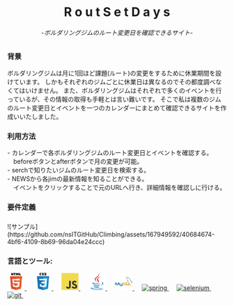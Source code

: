 <h1 align="center">R o u t  S e t  D a y s</h1>
<h6 align="center">-ボルダリングジムのルート変更日を確認できるサイト-</h6>
<h3>背景</h3>
ボルダリングジムは月に1回ほど課題(ルート)の変更をするために休業期間を設けています。
しかもそれぞれのジムごとに休業日は異なるのでその都度調べなくてはいけません。
また、ボルダリングジムはそれぞれで多くのイベントを行っているが、その情報の取得も手軽とは言い難いです。
そこで私は複数のジムのルート変更日とイベントを一つのカレンダーにまとめて確認できるサイトを作成いいたしました。

<h3>利用方法</h3>
- カレンダーで各ボルダリングジムのルート変更日とイベントを確認する。<br>
　beforeボタンとafterボタンで月の変更が可能。<br>
- serchで知りたいジムのルート変更日を検索する。<br>
- NEWSから各jimの最新情報を知ることができる。<br>
　イベントをクリックすることで元のURLへ行き、詳細情報を確認しに行ける。<br>

<h3>要件定義</h3>


<h3></h3>
![サンプル](https://github.com/nsITGitHub/Climbing/assets/167949592/40684674-4bf6-4109-8b69-96da04e24ccc)

<h3 align="left">言語とツール:</h3>
<p align="left"><a href="https://www.w3.org/html/" target="_blank" rel="noreferrer"> <img src="https://raw.githubusercontent.com/devicons/devicon/master/icons/html5/html5-original-wordmark.svg" alt="html5" width="40" height="40"/> </a>&emsp;  <!--HTML-->
 <a href="https://www.w3schools.com/css/" target="_blank" rel="noreferrer"> <img src="https://raw.githubusercontent.com/devicons/devicon/master/icons/css3/css3-original-wordmark.svg" alt="css3" width="40" height="40"/> </a> &emsp;   <!--css-->
 <a href="https://developer.mozilla.org/en-US/docs/Web/JavaScript" target="_blank" rel="noreferrer"> <img src="https://raw.githubusercontent.com/devicons/devicon/master/icons/javascript/javascript-original.svg" alt="javascript" width="40" height="40"/> </a> &emsp;  <!--JS-->
<a href="https://www.java.com" target="_blank" rel="noreferrer"> <img src="https://raw.githubusercontent.com/devicons/devicon/master/icons/java/java-original.svg" alt="java" width="40" height="40"/> </a>&emsp;  <!--JAVA-->
<a href="https://www.mysql.com/" target="_blank" rel="noreferrer"> <img src="https://raw.githubusercontent.com/devicons/devicon/master/icons/mysql/mysql-original-wordmark.svg" alt="mysql" width="40" height="40"/> </a> &emsp;  <!--MYSQL-->
<a href="https://spring.io/" target="_blank" rel="noreferrer"> <img src="https://www.vectorlogo.zone/logos/springio/springio-icon.svg" alt="spring" width="40" height="40"/> </a>  &emsp; <!--spring-->   
<a href="https://www.selenium.dev" target="_blank" rel="noreferrer"> <img src="https://raw.githubusercontent.com/detain/svg-logos/780f25886640cef088af994181646db2f6b1a3f8/svg/selenium-logo.svg" alt="selenium" width="40" height="40"/> </a> &emsp;  
 <!--selenium-->
 <a href="https://git-scm.com/" target="_blank" rel="noreferrer"> <img src="https://www.vectorlogo.zone/logos/git-scm/git-scm-icon.svg" alt="git" width="40" height="40"/> </a>  &emsp;  <!--git--> </p>  
